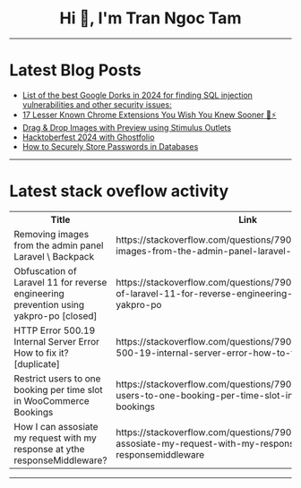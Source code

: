 <h1 align="center">Hi 👋, I'm Tran Ngoc Tam</h1>

---

# Latest Blog Posts 
<!-- BLOG-POST-LIST:START -->
- [List of the best Google Dorks in 2024 for finding SQL injection vulnerabilities and other security issues:](https://dev.to/trixsec/list-of-the-best-google-dorks-in-2024-for-finding-sql-injection-vulnerabilities-and-other-security-issues-5772)
- [17 Lesser Known Chrome Extensions You Wish You Knew Sooner 🤩⚡](https://dev.to/madza/17-lesser-known-chrome-extensions-you-wish-you-knew-sooner-31l2)
- [Drag &amp; Drop Images with Preview using Stimulus Outlets](https://dev.to/railsdesigner/drag-drop-images-with-preview-using-stimulus-outlets-4k9h)
- [Hacktoberfest 2024 with Ghostfolio](https://dev.to/dtslvr/hacktoberfest-2024-with-ghostfolio-572g)
- [How to Securely Store Passwords in Databases](https://dev.to/thinhda/how-to-securely-store-passwords-in-databases-48a5)
<!-- BLOG-POST-LIST:END -->

---

# Latest stack oveflow activity
<table>
  <tr><th>Title</th><th>Link</th></tr>
  <!-- STACKOVERFLOW:START --><tr><td>Removing images from the admin panel Laravel \ Backpack</td><td>https://stackoverflow.com/questions/79028176/removing-images-from-the-admin-panel-laravel-backpack</td></tr><tr><td>Obfuscation of Laravel 11 for reverse engineering prevention using yakpro-po [closed]</td><td>https://stackoverflow.com/questions/79028055/obfuscation-of-laravel-11-for-reverse-engineering-prevention-using-yakpro-po</td></tr><tr><td>HTTP Error 500.19 Internal Server Error How to fix it? [duplicate]</td><td>https://stackoverflow.com/questions/79028019/http-error-500-19-internal-server-error-how-to-fix-it</td></tr><tr><td>Restrict users to one booking per time slot in WooCommerce Bookings</td><td>https://stackoverflow.com/questions/79028017/restrict-users-to-one-booking-per-time-slot-in-woocommerce-bookings</td></tr><tr><td>How I can assosiate my request with my response at ythe responseMiddleware?</td><td>https://stackoverflow.com/questions/79027971/how-i-can-assosiate-my-request-with-my-response-at-ythe-responsemiddleware</td></tr><!-- STACKOVERFLOW:END -->
</table>

---


